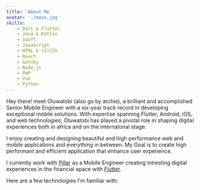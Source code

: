 ```yaml
---
title: 'About Me'
avatar: './main.jpg'
skills:
    - Dart & Flutter
    - Java & Kotlin
    - Swift
    - JavaScript
    - HTML & (S)CSS
    - React
    - Gatsby
    - Node.js
    - PHP
    - Vue
    - Python
---
```


Hey there! meet Oluwatobi (also go by archie), a brilliant and accomplished Senior Mobile Engineer with a six-year track record in developing exceptional mobile solutions. With expertise spanning Flutter, Android, iOS, and web technologies, Oluwatobi has played a pivotal role in shaping digital experiences both in africa and on the internatonal stage.

I enjoy creating and designing beautiful and high performance web and mobile applications and everything in between. My Goal is to create high performant and efficient application that enhance user experience.

I currently work with [Pillar](https://www.hellopillar.com/) as a Mobile Engineer creating intresting digital experiences in the financial space with [Flutter](https://flutter.dev/).

Here are a few technologies I'm familiar with: